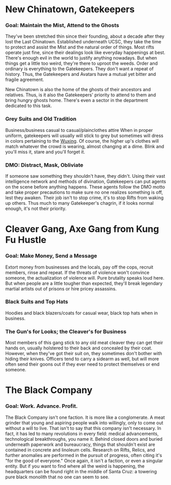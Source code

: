 # New Chinatown, Gatekeepers
### Goal: Maintain the Mist, Attend to the Ghosts
They've been stretched thin since their founding, about a decade after they lost the Last Chinatown. Established underneath UCSC, they take the time to protect and assist the Mist and the natural order of things. Most rifts operate just fine, since their dealings look like everyday happenings at best. There's enough evil in the world to justify anything nowadays. But when things get a little too weird, they're there to uproot the weeds. Order and ordinary is everything to the Gatekeepers. They don't want a repeat of history. Thus, the Gatekeepers and Avatars have a mutual yet bitter and fragile agreement.

New Chinatown is also the home of the ghosts of their ancestors and relatives. Thus, is it also the Gatekeepers' priority to attend to them and bring hungry ghosts home. There's even a sector in the department dedicated to this task.
### Grey Suits and Old Tradition
Business/business casual to casual/plainclothes attire
When in proper uniform, gatekeepers will usually will stick to grey but sometimes will dress in colors pertaining to the [Wuxing](https://en.wikipedia.org/wiki/Color_in_Chinese_culture). Of course, the higher up's clothes will match whatever the crowd is wearing, almost changing at a dime. Blink and you'll miss it, stare and you'll forget it.
### DMO: Distract, Mask, Obliviate
If someone saw something they shouldn't have, they didn't. Using their vast intelligence network and methods of divination, Gatekeepers can put agents on the scene before anything happens. These agents follow the DMO motto and take proper precautions to make sure no one realizes something is off, lest they awaken. Their job isn't to stop crime, it's to stop Rifts from waking up others. Thus much to many Gatekeeper's chagrin, if it looks normal enough, it's not their priority.

# Cleaver Gang, Axe Gang from Kung Fu Hustle
### Goal: Make Money, Send a Message
Extort money from businesses and the locals, pay off the cops, recruit members, rinse and repeat. If the threats of violence won't convince someone, the actualization of violence will. Pure brutality speaks loud here. But when people are a little tougher than expected, they'll break legendary martial artists out of prisons or hire pricey assassins.
### Black Suits and Top Hats
Hoodies and black blazers/coats for casual wear, black top hats when in business.
### The Gun's for Looks; the Cleaver's for Business
Most members of this gang stick to any old meat cleaver they can get their hands on, usually holstered to their back and concealed by their coat. However, when they've got their suit on, they sometimes don't bother with hiding their knives. Officers tend to carry a sidearm as well, but will more often send their goons out if they ever need to protect themselves or end someone.

# The Black Company

### Goal: Work. Advance. Profit.


The Black Company isn't one faction. It is more like a conglomerate. A meat grinder that young and aspiring people walk into willingly, only to come out without a will to live. That isn't to say that this company isn't necessary. In fact, it has led to many revolutions in every field: medical advancements, technological breakthroughs, you name it. Behind closed doors and buried underneath paperwork and bureaucracy, things that shouldn't exist are contained in concrete and linoleum cells. Research on Rifts, Relics, and further anomalies are performed in the pursuit of progress, often citing it's "for the good of everyone." Once again, it isn't a faction, or even a singular entity. But if you want to find where all the weird is happening, the headquarters can be found right in the middle of Santa Cruz: a towering pure black monolith that no one can seem to see.